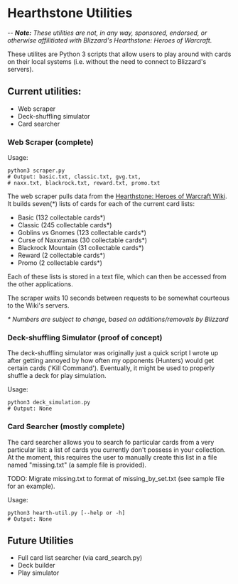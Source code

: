 # Hearthstone Utilities
--
*__Note:__ These utilities are not, in any way, sponsored, endorsed, or otherwise
affilitiated with Blizzard's Hearthstone: Heroes of Warcraft.*

These utilites are Python 3 scripts that allow users to play around with cards
on their local systems (i.e. without the need to connect to Blizzard's servers).

## Current utilities:
* Web scraper
* Deck-shuffling simulator
* Card searcher

### Web Scraper (complete)

Usage:
  
	python3 scraper.py 
	# Output: basic.txt, classic.txt, gvg.txt, 
	# naxx.txt, blackrock.txt, reward.txt, promo.txt

The web scraper pulls data from the 
[Hearthstone: Heroes of Warcraft Wiki](http://hearthstone.gamepedia.com/). It builds
seven(\*) lists of cards for each of the current card lists:

* Basic (132 collectable cards\*)
* Classic (245 collectable cards\*)
* Goblins vs Gnomes (123 collectable cards\*)
* Curse of Naxxramas (30 collectable cards\*)
* Blackrock Mountain (31 collectable cards\*)
* Reward (2 collectable cards\*)
* Promo (2 collectable cards\*)

Each of these lists is stored in a text file, which can then be accessed from the
other applications.

The scraper waits 10 seconds between requests to be somewhat courteous to the
Wiki's servers.

_\* Numbers are subject to change, based on additions/removals by Blizzard_

### Deck-shuffling Simulator (proof of concept)

The deck-shuffling simulator was originally just a quick script I wrote up after
getting annoyed by how often my opponents (Hunters) would get certain cards
('Kill Command'). Eventually, it might be used to properly shuffle a deck for
play simulation.

Usage:

	python3 deck_simulation.py
	# Output: None

### Card Searcher (mostly complete)

The card searcher allows you to search fo particular cards from a very particular
list: a list of cards you currently don't possess in your collection. At the
moment, this requires the user to manually create this list in a file named 
"missing.txt" (a sample file is provided). 

TODO: Migrate missing.txt to format of missing\_by\_set.txt (see sample file for an
example).

Usage:

	python3 hearth-util.py [--help or -h]
	# Output: None

## Future Utilities
* Full card list searcher (via card\_search.py)
* Deck builder
* Play simulator
